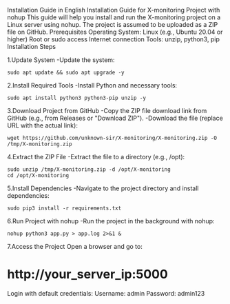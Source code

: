 Installation Guide in English
Installation Guide for X-monitoring Project with nohup
This guide will help you install and run the X-monitoring project on a Linux server using nohup. The project is assumed to be uploaded as a ZIP file on GitHub.
Prerequisites
Operating System: Linux (e.g., Ubuntu 20.04 or higher)
Root or sudo access
Internet connection
Tools: unzip, python3, pip
Installation Steps

1.Update System
-Update the system:
```
sudo apt update && sudo apt upgrade -y
```
2.Install Required Tools
-Install Python and necessary tools:
```
sudo apt install python3 python3-pip unzip -y
```
3.Download Project from GitHub
-Copy the ZIP file download link from GitHub (e.g., from Releases or "Download ZIP").
-Download the file (replace URL with the actual link):
```
wget https://github.com/unknown-sir/X-monitoring/X-monitoring.zip -O /tmp/X-monitoring.zip
```
4.Extract the ZIP File
-Extract the file to a directory (e.g., /opt):
```
sudo unzip /tmp/X-monitoring.zip -d /opt/X-monitoring
cd /opt/X-monitoring
```
5.Install Dependencies
-Navigate to the project directory and install dependencies:
```
sudo pip3 install -r requirements.txt
```
6.Run Project with nohup
-Run the project in the background with nohup:
```
nohup python3 app.py > app.log 2>&1 &
```
7.Access the Project
Open a browser and go to:
<h1>http://your_server_ip:5000</h1>
Login with default credentials:
Username: admin
Password: admin123

